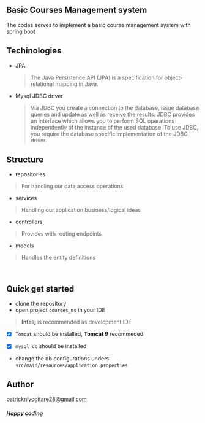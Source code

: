 ## Basic Courses Management system

The codes serves to implement a basic course management system with spring boot

## Techinologies

- JPA
  > The Java Persistence API (JPA) is a specification for object-relational mapping in Java.

- Mysql JDBC driver
  > Via JDBC you create a connection to the database, issue database queries and update as well as receive the results. JDBC provides an interface which allows you to perform SQL operations independently of the instance of the used database. To use JDBC, you require the database specific implementation of the JDBC driver.

## Structure

- repositories
> For handling our data access operations

- services
> Handling our application business/logical ideas

- controllers
> Provides with routing endpoints

- models
> Handles the entity definitions

<br>

## Quick get started
- clone the repository
- open project ``courses_ms`` in your IDE 
> <b>Intelij</b> is recommended as development IDE

* [x] `Tomcat` should be installed, <b>Tomcat 9</b> recommeded

* [x] `mysql db` should be installed

*  change the db configurations unders `src/main/resources/application.properties`

## Author
patrickniyogitare28@gmail.com

<h5>Happy coding </></h5>